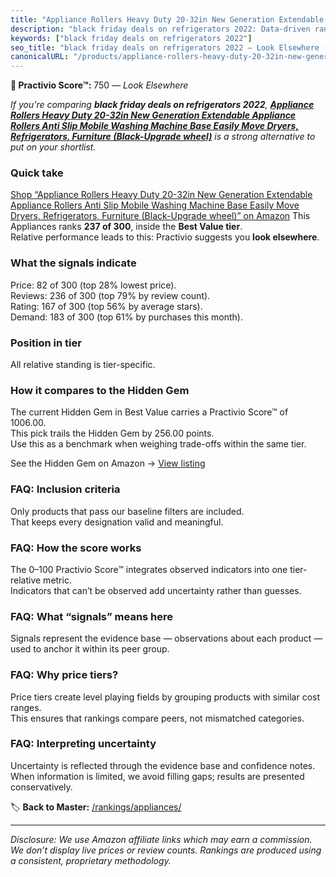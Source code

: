 ```yaml
---
title: "Appliance Rollers Heavy Duty 20-32in New Generation Extendable Appliance Rollers Anti Slip Mobile Washing Machine Base Easily Move Dryers, Refrigerators, Furniture (Black-Upgrade wheel)"
description: "black friday deals on refrigerators 2022: Data-driven ranking using the Practivio Score™. Positioned by quality, value, demand, findability, momentum."
keywords: ["black friday deals on refrigerators 2022"]
seo_title: "black friday deals on refrigerators 2022 — Look Elsewhere (2025)"
canonicalURL: "/products/appliance-rollers-heavy-duty-20-32in-new-generation-extendable-appliance-rollers-anti-slip-mobile-washing-machine-base-easily-move-dryers-refrigerators-furniture-black-upgrade-wheel-B0DHVQ2FTW/"
---
```


**🚫 Practivio Score™:** 750 — _Look Elsewhere_


*If you're comparing **black friday deals on refrigerators 2022**, **[Appliance Rollers Heavy Duty 20-32in New Generation Extendable Appliance Rollers Anti Slip Mobile Washing Machine Base Easily Move Dryers, Refrigerators, Furniture (Black-Upgrade wheel)](https://www.amazon.com/dp/B0DHVQ2FTW?tag=practivio-20)** is a strong alternative to put on your shortlist.*
### Quick take
[Shop “Appliance Rollers Heavy Duty 20-32in New Generation Extendable Appliance Rollers Anti Slip Mobile Washing Machine Base Easily Move Dryers, Refrigerators, Furniture (Black-Upgrade wheel)” on Amazon](https://www.amazon.com/dp/B0DHVQ2FTW?tag=practivio-20)
This Appliances ranks **237 of 300**, inside the **Best Value tier**.  
Relative performance leads to this: Practivio suggests you **look elsewhere**.

### What the signals indicate
Price: 82 of 300 (top 28% lowest price).  
Reviews: 236 of 300 (top 79% by review count).  
Rating: 167 of 300 (top 56% by average stars).  
Demand: 183 of 300 (top 61% by purchases this month).

### Position in tier
All relative standing is tier-specific.

### How it compares to the Hidden Gem
The current Hidden Gem in Best Value carries a Practivio Score™ of 1006.00.  
This pick trails the Hidden Gem by 256.00 points.  
Use this as a benchmark when weighing trade-offs within the same tier.  

See the Hidden Gem on Amazon → [View listing](https://www.amazon.com/dp/B0764HS4SL?tag=practivio-20)

### FAQ: Inclusion criteria
Only products that pass our baseline filters are included.  
That keeps every designation valid and meaningful.

### FAQ: How the score works
The 0–100 Practivio Score™ integrates observed indicators into one tier-relative metric.  
Indicators that can’t be observed add uncertainty rather than guesses.

### FAQ: What “signals” means here
Signals represent the evidence base — observations about each product — used to anchor it within its peer group.

### FAQ: Why price tiers?
Price tiers create level playing fields by grouping products with similar cost ranges.  
This ensures that rankings compare peers, not mismatched categories.

### FAQ: Interpreting uncertainty
Uncertainty is reflected through the evidence base and confidence notes.  
When information is limited, we avoid filling gaps; results are presented conservatively.


🏷️ **Back to Master:** [/rankings/appliances/](/rankings/appliances/)

---
_Disclosure: We use Amazon affiliate links which may earn a commission. We don’t display live prices or review counts. Rankings are produced using a consistent, proprietary methodology._
